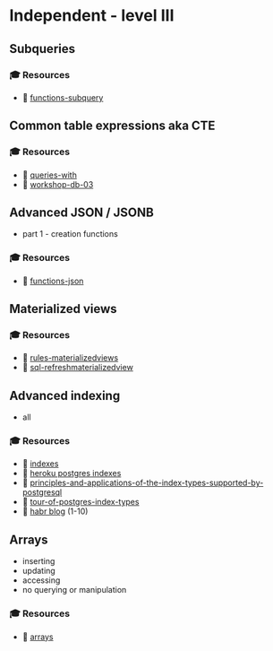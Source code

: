 # Independent - level III

## Subqueries
### 🎓 Resources
- 📗 [functions-subquery](https://www.postgresql.org/docs/11/static/functions-subquery.html)

## Common table expressions aka CTE
### 🎓 Resources
- 📗 [queries-with](https://www.postgresql.org/docs/11/static/queries-with.html)
- 📗 [workshop-db-03](https://github.com/qbart/workshop-db-03)

## Advanced JSON / JSONB 
- part 1 - creation functions
### 🎓 Resources
- 📗 [functions-json](https://www.postgresql.org/docs/11/static/functions-json.html)

## Materialized views
### 🎓 Resources
- 📗 [rules-materializedviews](https://www.postgresql.org/docs/11/static/rules-materializedviews.html)
- 📗 [sql-refreshmaterializedview](https://www.postgresql.org/docs/11/static/sql-refreshmaterializedview.html)

## Advanced indexing 
- all
### 🎓 Resources
- 📗 [indexes](https://www.postgresql.org/docs/11/static/indexes.html)
- 📗 [heroku postgres indexes](https://devcenter.heroku.com/articles/postgresql-indexes)
- 📗 [principles-and-applications-of-the-index-types-supported-by-postgresql](https://medium.com/@Alibaba_Cloud/principles-and-applications-of-the-index-types-supported-by-postgresql-481f59bab67d)
- 📗 [tour-of-postgres-index-types](https://www.citusdata.com/blog/2017/10/17/tour-of-postgres-index-types/)
- 📗 [habr blog](https://habr.com/en/company/postgrespro/blog/441962/) (1-10) 

## Arrays
- inserting
- updating
- accessing
- no querying or manipulation
### 🎓 Resources
- 📗 [arrays](https://www.postgresql.org/docs/11/static/arrays.html)
